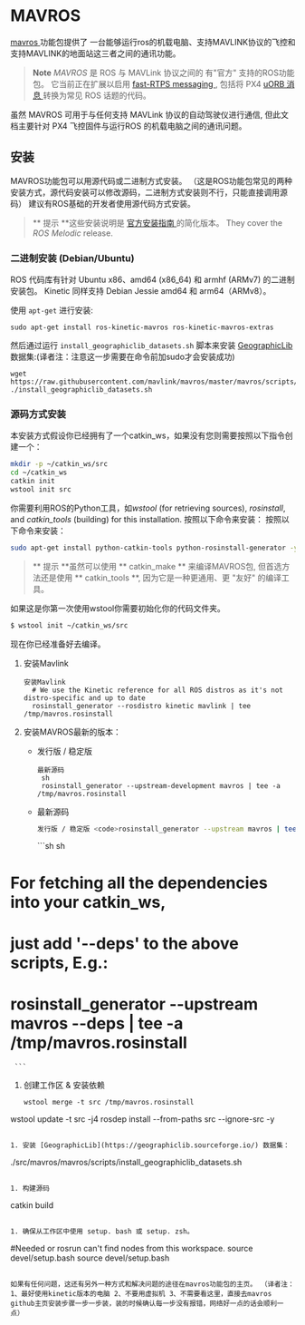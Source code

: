 # MAVROS

[ mavros ](http://wiki.ros.org/mavros#mavros.2BAC8-Plugins.sys_status) 功能包提供了 一台能够运行ros的机载电脑、支持MAVLINK协议的飞控和支持MAVLINK的地面站这三者之间的通讯功能。

> **Note** *MAVROS* 是 ROS 与 MAVLink 协议之间的 有"官方" 支持的ROS功能包。 它当前正在扩展以启用 [ fast-RTPS messaging ](../middleware/micrortps.md), 包括将 PX4 [ uORB 消息 ](../middleware/uorb.md) 转换为常见 ROS 话题的代码。

虽然 MAVROS 可用于与任何支持 MAVLink 协议的自动驾驶仪进行通信, 但此文档主要针对 PX4 飞控固件与运行ROS 的机载电脑之间的通讯问题。

## 安装

MAVROS功能包可以用源代码或二进制方式安装。 （这是ROS功能包常见的两种安装方式，源代码安装可以修改源码，二进制方式安装则不行，只能直接调用源码） 建议有ROS基础的开发者使用源代码方式安装。

> ** 提示 **这些安装说明是 [ 官方安装指南 ](https://github.com/mavlink/mavros/tree/master/mavros#installation) 的简化版本。 They cover the *ROS Melodic* release.


### 二进制安装 (Debian/Ubuntu)

ROS 代码库有针对 Ubuntu x86、amd64 (x86\_64) 和 armhf (ARMv7) 的二进制安装包。 Kinetic 同样支持 Debian Jessie amd64 和 arm64（ARMv8）。

使用 `apt-get` 进行安装:

```
sudo apt-get install ros-kinetic-mavros ros-kinetic-mavros-extras
```

然后通过运行 `install_geographiclib_datasets.sh` 脚本来安装 [ GeographicLib ](https://geographiclib.sourceforge.io/) 数据集:(译者注：注意这一步需要在命令前加sudo才会安装成功)

```
wget https://raw.githubusercontent.com/mavlink/mavros/master/mavros/scripts/install_geographiclib_datasets.sh
./install_geographiclib_datasets.sh   
```

### 源码方式安装

本安装方式假设你已经拥有了一个catkin_ws，如果没有您则需要按照以下指令创建一个：
```sh
mkdir -p ~/catkin_ws/src
cd ~/catkin_ws
catkin init
wstool init src
```

你需要利用ROS的Python工具，如*wstool* (for retrieving sources), *rosinstall*, and *catkin_tools* (building) for this installation. 按照以下命令来安装： 按照以下命令来安装：
```sh
sudo apt-get install python-catkin-tools python-rosinstall-generator -y
```

> ** 提示 **虽然可以使用 ** catkin_make ** 来编译MAVROS包, 但首选方法还是使用 ** catkin_tools **, 因为它是一种更通用、更 "友好" 的编译工具。

如果这是你第一次使用wstool你需要初始化你的代码文件夹。
```sh
$ wstool init ~/catkin_ws/src
```

现在你已经准备好去编译。
1. 安装Mavlink
   ```
   安装Mavlink 
     # We use the Kinetic reference for all ROS distros as it's not distro-specific and up to date
     rosinstall_generator --rosdistro kinetic mavlink | tee /tmp/mavros.rosinstall
   ```
1. 安装MAVROS最新的版本：
   * 发行版 / 稳定版
     ```
     最新源码 
      sh
      rosinstall_generator --upstream-development mavros | tee -a /tmp/mavros.rosinstall
     ```
   * 最新源码
     ```sh
     发行版 / 稳定版 <code>rosinstall_generator --upstream mavros | tee -a /tmp/mavros.rosinstall</code>
     ```

     </code>
     ```sh
     sh
  # For fetching all the dependencies into your catkin_ws, 
  # just add '--deps' to the above scripts, E.g.:
  #   rosinstall_generator --upstream mavros --deps | tee -a /tmp/mavros.rosinstall
     ```

1. 创建工作区 & 安装依赖
   ```
   wstool merge -t src /tmp/mavros.rosinstall
 wstool update -t src -j4
 rosdep install --from-paths src --ignore-src -y
   ```

1. 安装 [GeographicLib](https://geographiclib.sourceforge.io/) 数据集：
   ```
   ./src/mavros/mavros/scripts/install_geographiclib_datasets.sh
   ```

1. 构建源码
   ```
   catkin build
   ```

1. 确保从工作区中使用 setup. bash 或 setup. zsh。
   ```
   #Needed or rosrun can't find nodes from this workspace.
 source devel/setup.bash
   source devel/setup.bash
   ```

如果有任何问题，这还有另外一种方式和解决问题的途径在mavros功能包的主页。 （译者注：1、最好使用kinetic版本的电脑 2、不要用虚拟机 3、不需要看这里，直接去mavros github主页安装步骤一步一步装，装的时候确认每一步没有报错，网络好一点的话会顺利一点）

